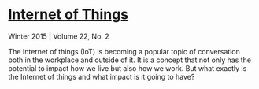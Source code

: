 # [Internet of Things]

Winter 2015 | Volume 22, No. 2

The Internet of things (IoT) is becoming a popular topic of conversation both in the workplace 
and outside of it. It is a concept that not only has the potential to impact how we live but also 
how we work. But what exactly is the Internet of things and what impact is it going to have?  

[Internet of Things]: http://xrds.acm.org/archives.cfm?iid=2872292
